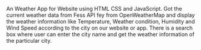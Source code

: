 An Weather App for Website using HTML CSS and JavaScript. Got the current weather data from Fess API fey from OpenWeatherMap and display the weather information like Temperature,  Weather condition, Humidity and Wind Speed according to the city on our website or app.
There is a search box where user can enter the city name and get the weather information of the particular city.
